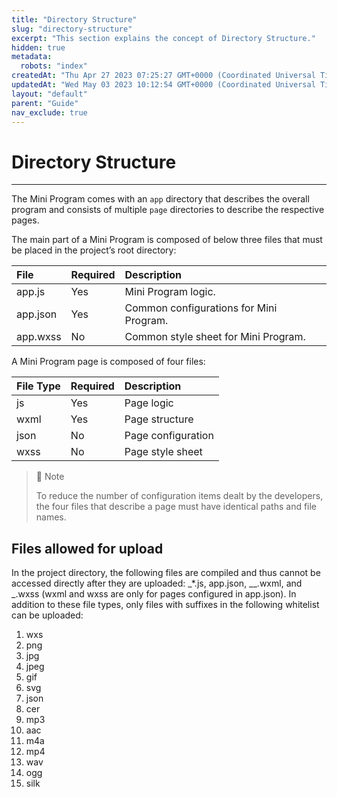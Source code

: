 ```yaml
---
title: "Directory Structure"
slug: "directory-structure"
excerpt: "This section explains the concept of Directory Structure."
hidden: true
metadata: 
  robots: "index"
createdAt: "Thu Apr 27 2023 07:25:27 GMT+0000 (Coordinated Universal Time)"
updatedAt: "Wed May 03 2023 10:12:54 GMT+0000 (Coordinated Universal Time)"
layout: "default"
parent: "Guide"
nav_exclude: true
---
```

# Directory Structure 
*** 
The Mini Program comes with an `app` directory that describes the overall program and consists of multiple `page` directories to describe the respective pages.

The main part of a Mini Program is composed of below three files that must be placed in the project’s root directory:

| File     | Required | Description                             |
| :------- | :------- | :-------------------------------------- |
| app.js   | Yes      | Mini Program logic.                     |
| app.json | Yes      | Common configurations for Mini Program. |
| app.wxss | No       | Common style sheet for Mini Program.    |

A Mini Program page is composed of four files:

| File Type | Required | Description        |
| :-------- | :------- | :----------------- |
| js        | Yes      | Page logic         |
| wxml      | Yes      | Page structure     |
| json      | No       | Page configuration |
| wxss      | No       | Page style sheet   |

> 📘 Note
> 
> To reduce the number of configuration items dealt by the developers, the four files that describe a page must have identical paths and file names.

## Files allowed for upload

In the project directory, the following files are compiled and thus cannot be accessed directly after they are uploaded: _\*.js, app.json, \_\_.wxml, and _.wxss (wxml and wxss are only for pages configured in app.json). In addition to these file types, only files with suffixes in the following whitelist can be uploaded:

1. wxs
2. png
3. jpg
4. jpeg
5. gif
6. svg
7. json
8. cer
9. mp3
10. aac
11. m4a
12. mp4
13. wav
14. ogg
15. silk

